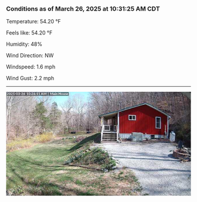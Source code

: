 ### Conditions as of March 26, 2025 at 10:31:25 AM CDT 

Temperature: 54.20 &deg;F

Feels like: 54.20 &deg;F

Humidity: 48%

Wind Direction: NW

Windspeed: 1.6 mph

Wind Gust: 2.2 mph

---

<img src="./images/latest.jpeg"/>

